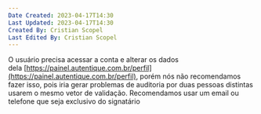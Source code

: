 ```yaml
---
Date Created: 2023-04-17T14:30
Last Updated: 2023-04-17T14:30
Created By: Cristian Scopel
Last Edited By: Cristian Scopel
---
```

O usuário precisa acessar a conta e alterar os dados dela [https://painel.autentique.com.br/perfil](https://painel.autentique.com.br/perfil), porém nós não recomendamos fazer isso, pois iria gerar problemas de auditoria por duas pessoas distintas usarem o mesmo vetor de validação. Recomendamos usar um email ou telefone que seja exclusivo do signatário